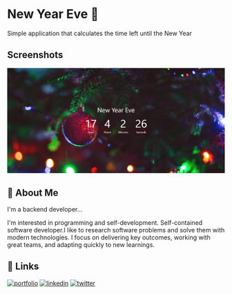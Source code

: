 
# New Year Eve 🚀

Simple application that calculates the time left until the New Year

## Screenshots

![App Screenshot](https://raw.githubusercontent.com/hakannyucel/Countdown_App/master/assets/new-year-eve.png)


## 🚀 About Me
I'm a backend developer...

I'm interested in programming and self-development. Self-contained software developer.I like to research software problems and solve them with modern technologies.
I focus on delivering key outcomes, working with great teams, and adapting quickly to new learnings.


## 🔗 Links
[![portfolio](https://img.shields.io/badge/my_portfolio-000?style=for-the-badge&logo=ko-fi&logoColor=white)](https://hakanyucel.com)
[![linkedin](https://img.shields.io/badge/linkedin-0A66C2?style=for-the-badge&logo=linkedin&logoColor=white)](https://www.linkedin.com/hakannyucel)
[![twitter](https://img.shields.io/badge/twitter-1DA1F2?style=for-the-badge&logo=twitter&logoColor=white)](https://twitter.com/xhakanyucel)

